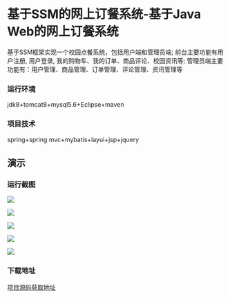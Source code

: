 基于SSM的网上订餐系统-基于Java Web的网上订餐系统
=====


基于SSM框架实现一个校园点餐系统，包括用户端和管理员端; 前台主要功能有用户注册, 用户登录, 我的购物车、我的订单、商品评论、校园资讯等; 管理员端主要功能有：用户管理、商品管理、订单管理、评论管理、资讯管理等

### 运行环境
jdk8+tomcat8+mysql5.6+Eclipse+maven

### 项目技术
spring+spring mvc+mybatis+layui+jsp+jquery

## 演示

### 运行截图

![](http://mirror.tarax.cn/p21087/1.jpg)

![](http://mirror.tarax.cn/p21087/2.jpg)

![](http://mirror.tarax.cn/p21087/4.jpg)

![](http://mirror.tarax.cn/p21087/5.jpg)

![](http://mirror.tarax.cn/p21087/8.jpg)

### 下载地址

[项目源码获取地址](http://cs-work.com/p/21087)

